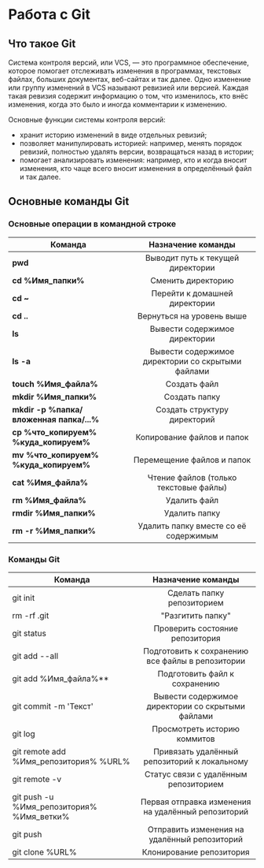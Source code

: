# Работа с Git

## Что такое Git

Система контроля версий, или VCS, — это программное обеспечение, которое помогает отслеживать изменения в программах, текстовых файлах, больших документах, веб-сайтах и так далее. 
Одно изменение или группу изменений в VCS называют ревизией или версией. Каждая такая ревизия содержит информацию о том, что изменилось, кто внёс изменения, когда это было и иногда комментарии к изменению.

Основные функции системы контроля версий:

* хранит историю изменений в виде отдельных ревизий;
* позволяет манипулировать историей: например, менять порядок ревизий, полностью удалять версии, возвращаться назад в истории;
* помогает анализировать изменения: например, кто и когда вносит изменения, кто чаще всего вносит изменения в определённый файл и так далее.

## Основные команды Git

### Основные операции в командной строке

| Команда                                     | Назначение команды                                |
| ------------------------------------------- |:------------------------------------------------: |
| **pwd**                                     | Выводит путь к текущей директории                 |
| **cd %Имя_папки%**                          | Сменить директорию                                |
| **cd \~**                                   | Перейти к домашней директории                     |
| **cd ..**                                   | Вернуться на уровень выше                         |
| **ls**                                      | Вывести содержимое директории                     |
| **ls -a**                                   | Вывести содержимое директории со скрытыми файлами |
| **touch %Имя_файла%**                       | Создать файл                                      |
| **mkdir %Имя_папки%**                       | Создать папку                                     |
| **mkdir -p %папка/вложенная папка/...%**    | Создать структуру директорий                      |
| **cp %что_копируем% %куда_копируем%**       | Копирование файлов и папок                        |
| **mv %что_копируем% %куда_копируем%**       | Перемещение файлов и папок                        |
| **cat %Имя_файла%**                         | Чтение файлов (только текстовые файлы)            |
| **rm %Имя_файла%**                          | Удалить файл                                      |
| **rmdir %Имя_папки%**                       | Удалить папку                                     |
| **rm -r %Имя_папки%**                       | Удалить папку вместе со её содержимым             |

### Команды Git

| Команда                                     | Назначение команды                                 |
| ------------------------------------------- |:-------------------------------------------------: |
| git init                                    | Сделать папку репозиторием                         |
| rm -rf .git                                 | "Разгитить папку"                                  |
| git status                                  | Проверить состояние репозитория                    |
| git add --all                               | Подготовить к сохранению все файлы в репозитории   |
| git add %Имя_файла%**                       | Подготовить файл к сохранению                      |
| git commit -m 'Текст'                       | Вывести содержимое директории со скрытыми файлами  |
| git log                                     | Просмотреть историю коммитов                       |
| git remote add %Имя_репозитория% %URL%      | Привязать удалённый репозиторий к локальному       |
| git remote -v                               | Статус связи с удалённым репозиторием              |
| git push -u %Имя_репозитория% %Имя_ветки%   | Первая отправка изменения на удалённый репозиторий |
| git push                                    | Отправить изменения на удалённый репозиторий       |
| git clone %URL%                             | Клонирование репозитория                           |
